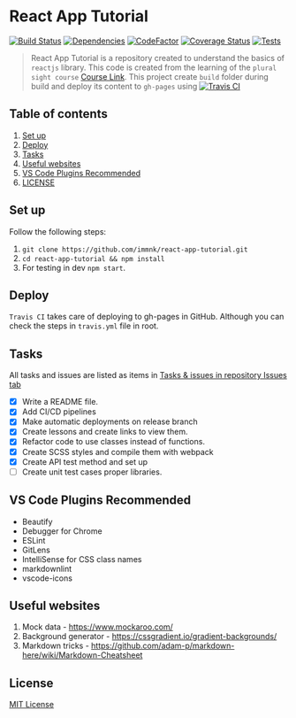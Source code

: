 # React App Tutorial

[![Build Status](https://travis-ci.com/immnk/react-app-tutorial.svg?branch=master)](https://travis-ci.com/immnk/react-app-tutorial) [![Dependencies](https://david-dm.org/immnk/react-app-tutorial.svg)](https://david-dm.org/) [![CodeFactor](https://www.codefactor.io/repository/github/immnk/react-app-tutorial/badge)](https://www.codefactor.io/repository/github/immnk/react-app-tutorial) [![Coverage Status](https://coveralls.io/repos/github/immnk/react-app-tutorial/badge.svg?branch=master)](https://coveralls.io/github/immnk/react-app-tutorial?branch=master) [![Tests](https://img.shields.io/badge/tests-not%20covered-red.svg)](https://github.com/immnk/react-app-tutorial/issues/)

> React App Tutorial is a repository created to understand the basics of `reactjs` library. This code is created from the learning of the `plural sight course` [Course Link](https://app.pluralsight.com/player?course=react-js-getting-started&author=samer-buna&name=react-js-getting-started-m2&clip=0&mode=live). This project create `build` folder during build and deploy its content to `gh-pages` using [![Travis CI](https://img.shields.io/badge/travis%20ci-enabled-brightgreen.svg)](https://travis-ci.com/immnk/react-app-tutorial)

## Table of contents

1. [Set up](#set-up)
2. [Deploy](#deploy)
3. [Tasks](#tasks)
4. [Useful websites](#useful-websites)
5. [VS Code Plugins Recommended](#vs-code-plugins-recommended)
6. [LICENSE](#license)

## Set up

Follow the following steps:

1. `git clone https://github.com/immnk/react-app-tutorial.git`
2. `cd react-app-tutorial && npm install`
3. For testing in dev `npm start`.

## Deploy

`Travis CI` takes care of deploying to gh-pages in GitHub. Although you can check the steps in `travis.yml` file in root.

## Tasks

All tasks and issues are listed as items in [Tasks & issues in repository Issues tab](https://github.com/immnk/react-app-tutorial/issues)

- [x] Write a README file.
- [x] Add CI/CD pipelines
- [x] Make automatic deployments on release branch
- [x] Create lessons and create links to view them.
- [x] Refactor code to use classes instead of functions.
- [x] Create SCSS styles and compile them with webpack
- [x] Create API test method and set up
- [ ] Create unit test cases proper libraries.

## VS Code Plugins Recommended

- Beautify
- Debugger for Chrome
- ESLint
- GitLens
- IntelliSense for CSS class names
- markdownlint
- vscode-icons

## Useful websites

1. Mock data - https://www.mockaroo.com/
2. Background generator - https://cssgradient.io/gradient-backgrounds/
3. Markdown tricks - https://github.com/adam-p/markdown-here/wiki/Markdown-Cheatsheet

## License

[MIT License](https://github.com/immnk/react-app-tutorial/blob/master/LICENSE)